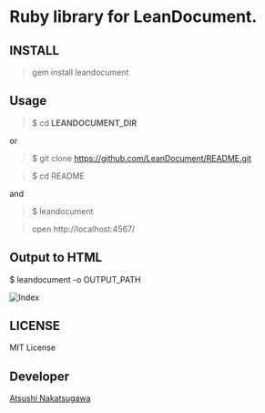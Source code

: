 # Ruby library for LeanDocument.

## INSTALL

> gem install leandocument

## Usage

> $ cd **LEANDOCUMENT_DIR**

or 
> $ git clone https://github.com/LeanDocument/README.git

> $ cd README

and

> $ leandocument

> open http://localhost:4567/

## Output to HTML

$ leandocument -o OUTPUT_PATH

![Index](https://dl.dropbox.com/u/49508/leandocument/index.png)

## LICENSE

MIT License

## Developer

[Atsushi Nakatsugawa](https://github.com/moongift)
